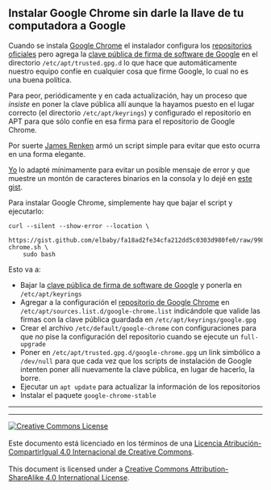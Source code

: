 ## Instalar Google Chrome sin darle la llave de tu computadora a Google

Cuando se instala [Google Chrome](https://google.com/chrome) el instalador
configura los [repositorios oficiales](https://dl.google.com/linux/chrome/deb/)
pero agrega la [clave pública de firma de software de
Google](https://dl.google.com/linux/linux_signing_key.pub) en el directorio
`/etc/apt/trusted.gpg.d` lo que hace que automáticamente nuestro equipo confíe
en cualquier cosa que firme Google, lo cual no es una buena política.

Para peor, periódicamente y en cada actualización, hay un proceso que _insiste_
en poner la clave pública allí aunque la hayamos puesto en el lugar correcto
(el directorio `/etc/apt/keyrings`) y configurado el repositorio en APT para que
sólo confíe en esa firma para el repositorio de Google Chrome.

Por suerte [James Renken](https://github.com/jprenken) armó un script simple
para evitar que esto ocurra en una forma elegante.

[Yo](https://github.com/elbaby) lo adapté mínimamente para evitar un posible
mensaje de error y que muestre un montón de caracteres binarios en la consola
y lo dejé en [este
gist](https://gist.github.com/elbaby/fa18ad2fe34cfa212dd5c0303d980fe0).

Para instalar Google Chrome, simplemente hay que bajar el script y ejecutarlo:

```
curl --silent --show-error --location \
    https://gist.github.com/elbaby/fa18ad2fe34cfa212dd5c0303d980fe0/raw/99844bb8126aee074cde8a47fabebc89f0b09bc3/install-chrome.sh \
    sudo bash
```

Esto va a:
* Bajar la [clave pública de firma de software de
Google](https://dl.google.com/linux/linux_signing_key.pub) y ponerla en
`/etc/apt/keyrings`
* Agregar a la configuración el [repositorio de Google
Chrome](https://dl.google.com/linux/chrome/deb/) en
`/etc/apt/sources.list.d/google-chrome.list` indicándole que valide las firmas
con la clave pública guardada en `/etc/apt/keyrings/google.gpg`
* Crear el archivo `/etc/default/google-chrome` con configuraciones para que
_no_ pise la configuración del repositorio cuando se ejecute un `full-upgrade`
* Poner en `/etc/apt/trusted.gpg.d/google-chrome.gpg` un link simbólico a
`/dev/null` para que cada vez que los scripts de instalación de Google intenten
poner allí nuevamente la clave pública, en lugar de hacerlo, la borre.
* Ejecutar un `apt update` para actualizar la información de los
repositorios
* Instalar el paquete `google-chrome-stable`

___
<!-- LICENSE -->
___
<a rel="licencia" href="https://creativecommons.org/licenses/by-sa/4.0/deed.es">
<img alt="Creative Commons License" style="border-width:0"
src="https://i.creativecommons.org/l/by-sa/4.0/88x31.png" /></a>
<br /><br />
Este documento está licenciado en los términos de una <a rel="licencia"
href="https://creativecommons.org/licenses/by-sa/4.0/deed.es">
Licencia Atribución-CompartirIgual 4.0 Internacional de Creative Commons</a>.
<br /><br />
This document is licensed under a <a rel="license" 
href="https://creativecommons.org/licenses/by-sa/4.0/deed.en">
Creative Commons Attribution-ShareAlike 4.0 International License</a>.
<!-- END --> 
